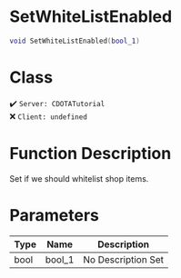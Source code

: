 # SetWhiteListEnabled
```lua
void SetWhiteListEnabled(bool_1)
```
# Class
✔️ `Server: CDOTATutorial`  
❌ `Client: undefined`  

# Function Description
Set if we should whitelist shop items.
# Parameters
Type|Name|Description
--|--|--
bool|bool_1|No Description Set
